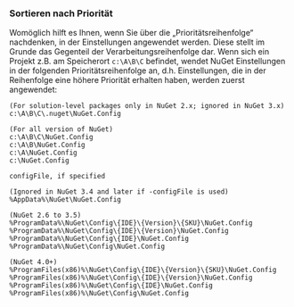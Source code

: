 ### <a name="priority-ordering"></a>Sortieren nach Priorität

Womöglich hilft es Ihnen, wenn Sie über die „Prioritätsreihenfolge“ nachdenken, in der Einstellungen angewendet werden. Diese stellt im Grunde das Gegenteil der Verarbeitungsreihenfolge dar. Wenn sich ein Projekt z.B. am Speicherort `c:\A\B\C` befindet, wendet NuGet Einstellungen in der folgenden Prioritätsreihenfolge an, d.h. Einstellungen, die in der Reihenfolge eine höhere Priorität erhalten haben, werden zuerst angewendet:

    (For solution-level packages only in NuGet 2.x; ignored in NuGet 3.x)
    c:\A\B\C\.nuget\NuGet.Config

    (For all version of NuGet)
    c:\A\B\C\NuGet.Config
    c:\A\B\NuGet.Config
    c:\A\NuGet.Config
    c:\NuGet.Config

    configFile, if specified

    (Ignored in NuGet 3.4 and later if -configFile is used)
    %AppData%\NuGet\NuGet.Config

    (NuGet 2.6 to 3.5)
    %ProgramData%\NuGet\Config\{IDE}\{Version}\{SKU}\NuGet.Config
    %ProgramData%\NuGet\Config\{IDE}\{Version}\NuGet.Config
    %ProgramData%\NuGet\Config\{IDE}\NuGet.Config
    %ProgramData%\NuGet\Config\NuGet.Config

    (NuGet 4.0+)
    %ProgramFiles(x86)%\NuGet\Config\{IDE}\{Version}\{SKU}\NuGet.Config
    %ProgramFiles(x86)%\NuGet\Config\{IDE}\{Version}\NuGet.Config
    %ProgramFiles(x86)%\NuGet\Config\{IDE}\NuGet.Config
    %ProgramFiles(x86)%\NuGet\Config\NuGet.Config